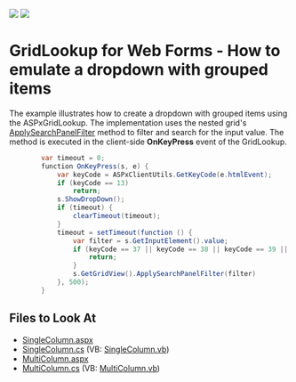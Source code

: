 <!-- default badges list -->
[![](https://img.shields.io/badge/Open_in_DevExpress_Support_Center-FF7200?style=flat-square&logo=DevExpress&logoColor=white)](https://supportcenter.devexpress.com/ticket/details/T1064526)
[![](https://img.shields.io/badge/📖_How_to_use_DevExpress_Examples-e9f6fc?style=flat-square)](https://docs.devexpress.com/GeneralInformation/403183)
<!-- default badges end -->

# GridLookup for Web Forms - How to emulate a dropdown with grouped items

The example illustrates how to create a dropdown with grouped items using the ASPxGridLookup. The implementation uses the nested grid's <a href="https://docs.devexpress.com/AspNet/js-ASPxClientGridView.ApplySearchPanelFilter(value)">ApplySearchPanelFilter</a> method to filter and search for the input value. The method is executed in the client-side **OnKeyPress** event of the GridLookup.

```cs
        var timeout = 0;
        function OnKeyPress(s, e) {
            var keyCode = ASPxClientUtils.GetKeyCode(e.htmlEvent);
            if (keyCode == 13)
                return;
            s.ShowDropDown();
            if (timeout) {
                clearTimeout(timeout);
            }
            timeout = setTimeout(function () {
                var filter = s.GetInputElement().value;
                if (keyCode == 37 || keyCode == 38 || keyCode == 39 || keyCode == 40) {
                    return;
                }
                s.GetGridView().ApplySearchPanelFilter(filter)
            }, 500);
        }

```


<!-- default file list -->

## Files to Look At

- [SingleColumn.aspx](./CS/DXWebApplication1/SingleColumn.aspx)
- [SingleColumn.cs](./CS/DXWebApplication1/SingleColumn.aspx.cs) (VB: [SingleColumn.vb](./VB/DXWebApplication1/SingleColumn.aspx.vb))
- [MultiColumn.aspx](./CS/DXWebApplication1/MultiColumn.aspx)
- [MultiColumn.cs](./CS/DXWebApplication1/MultiColumn.aspx.cs) (VB: [MultiColumn.vb](./VB/DXWebApplication1/MultiColumn.aspx.vb))

<!-- default file list end --> 

<!-- 

